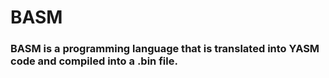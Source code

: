 # BASM
<h3> BASM is a programming language that is translated into YASM code and compiled into a .bin file. </h3>
